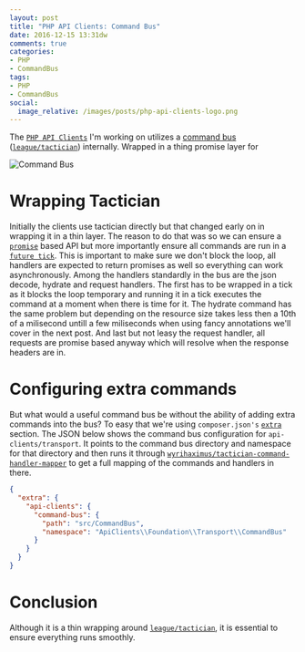 ```yaml
---
layout: post
title: "PHP API Clients: Command Bus"
date: 2016-12-15 13:31dw
comments: true
categories:
- PHP
- CommandBus
tags:
- PHP
- CommandBus
social:
  image_relative: /images/posts/php-api-clients-logo.png
---
```


The [`PHP API Clients`](https://php-api-clients.org/) I'm working on utilizes a [command bus](https://github.com/php-api-clients/command-bus) ([`league/tactician`](http://tactician.thephpleague.com/)) internally. Wrapped in a thing promise layer for 

![Command Bus](/images/posts/php-api-clients-logo-960.png)

<!-- More -->

# Wrapping Tactician

Initially the clients use tactician directly but that changed early on in wrapping it in a thin layer. The reason to do that was so we can ensure a [`promise`](https://github.com/reactphp/promise) based API but more importantly ensure all commands are run in a [`future tick`](/2015/02/reactphp-ticks/). This is important to make sure we don't block the loop, all handlers are expected to return promises as well so everything can work asynchronously. Among the handlers standardly in the bus are the json decode, hydrate and request handlers. The first has to be wrapped in a tick as it blocks the loop temporary and running it in a tick executes the command at a moment when there is time for it. The hydrate command has the same problem but depending on the resource size takes less then a 10th of a milisecond untill a few miliseconds when using fancy annotations we'll cover in the next post. And last but not leasy the request handler, all requests are promise based anyway which will resolve when the response headers are in.

# Configuring extra commands

But what would a useful command bus be without the ability of adding extra commands into the bus? To easy that we're using `composer.json's` [`extra`](https://getcomposer.org/doc/04-schema.md#extra) section. The JSON below shows the command bus configuration for `api-clients/transport`. It points to the command bus directory and namespace for that directory and then runs it through [`wyrihaximus/tactician-command-handler-mapper`](https://github.com/WyriHaximus/php-tactician-command-handler-mapper) to get a full mapping of the commands and handlers in there.

```json
{
  "extra": {
    "api-clients": {
      "command-bus": {
        "path": "src/CommandBus",
        "namespace": "ApiClients\\Foundation\\Transport\\CommandBus"
      }
    }
  }
}
```

# Conclusion

Although it is a thin wrapping around [`league/tactician`](http://tactician.thephpleague.com/), it is essential to ensure everything runs smoothly.

